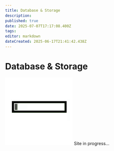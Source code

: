 ```yaml
---
title: Database & Storage
description: 
published: true
date: 2025-07-07T17:17:08.400Z
tags: 
editor: markdown
dateCreated: 2025-06-17T21:41:42.438Z
---
```


# Database & Storage
![loading-progress-bar.gif](/general/loading-progress-bar.gif)
Site in progress...

<!--
_TODOS

SQL vs NoSQL
ACID
RAID (Levels)
Backup / Snapshot / Restore
Object Storage vs. Block Storage
-->